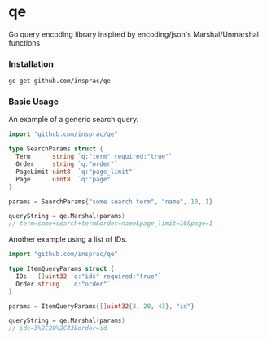 # qe
Go query encoding library inspired by encoding/json's Marshal/Unmarshal functions

### Installation

```bash
go get github.com/insprac/qe
```

### Basic Usage

An example of a generic search query.

```go
import "github.com/insprac/qe"

type SearchParams struct {
  Term      string `q:"term" required:"true"`
  Order     string `q:"order"`
  PageLimit uint8  `q:"page_limit"`
  Page      uint8  `q:"page"`
}

params = SearchParams{"some search term", "name", 10, 1}

queryString = qe.Marshal(params)
// term=some+search+term&order=name&page_limit=10&page=1
```

Another example using a list of IDs.

```go
import "github.com/insprac/qe"

type ItemQueryParams struct {
  IDs   []uint32 `q:"ids" required:"true"`
  Order string   `q:"order"`
}

params = ItemQueryParams{[]uint32{3, 20, 43}, "id"}

queryString = qe.Marshal(params)
// ids=3%2C20%2C43&order=id
```

